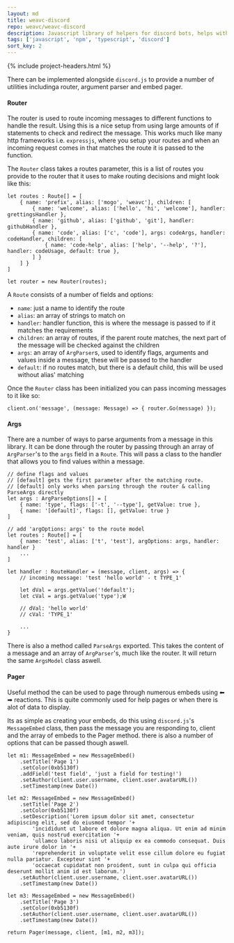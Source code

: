 ```yaml
---
layout: md
title: weavc-discord
repo: weavc/weavc-discord
description: Javascript library of helpers for discord bots, helps with routing messages to functions and paging embeds with reactions. Works inline with discord.js
tags: ['javascript', 'npm', 'typescript', 'discord']
sort_key: 2
---
```


{% include project-headers.html %}

There can be implemented alongside `discord.js` to provide a number of utilities includinga router, argument parser and embed pager. 

#### Router

The router is used to route incoming messages to different functions to handle the result. Using this is a nice setup from using large amounts of if statements to check and redirect the message. This works much like many http frameworks i.e. `expressjs`, where you setup your routes and when an incoming request comes in that matches the route it is passed to the function. 

The `Router` class takes a routes parameter, this is a list of routes you provide to the router that it uses to make routing decisions and might look like this:
```
let routes : Route[] = [
    { name: 'prefix', alias: ['mogo', 'weavc'], children: [
        { name: 'welcome', alias: ['hello', 'hi', 'welcome'], handler: grettingsHandler },
        { name: 'github', alias: ['github', 'git'], handler: githubHandler },
        { name: 'code', alias: ['c', 'code'], args: codeArgs, handler: codeHandler, children: [
            { name: 'code-help', alias: ['help', '--help', '?'], handler: codeUsage, default: true },
        ] }
    ] }
]

let router = new Router(routes);
```

A `Route` consists of a number of fields and options:
- `name`: just a name to identify the route
- `alias`: an array of strings to match on
- `handler`: handler function, this is where the message is passed to if it matches the requirements
- `children`: an array of routes, if the parent route matches, the next part of the message will be checked against the children
- `args`: an array of `ArgParser`s, used to identify flags, arguments and values inside a message, these will be passed to the handler
- `default`: if no routes match, but there is a default child, this will be used without alias' matching

Once the `Router` class has been initialized you can pass incoming messages to it like so:
```
client.on('message', (message: Message) => { router.Go(message) });
```

#### Args

There are a number of ways to parse arguments from a message in this library. It can be done through the router by passing through an array of `ArgParser`'s to the `args` field in a `Route`. This will pass a class to the handler that allows you to find values within a message.

```
// define flags and values
// [default] gets the first parameter after the matching route. 
// [default] only works when parsing through the router & calling ParseArgs directly
let args : ArgParseOptions[] = [
    { name: 'type', flags: ['-t', '--type'], getValue: true },
    { name: '[default]', flags: [], getValue: true }
]

// add 'argOptions: args' to the route model
let routes : Route[] = [
    { name: 'test', alias: ['t', 'test'], argOptions: args, handler: handler }
    ...
]

let handler : RouteHandler = (message, client, args) => {
    // incoming message: 'test 'hello world' - t TYPE_1'

    let dVal = args.getValue('!default');
    let cVal = args.getValue('type');W

    // dVal: 'hello world'
    // cVal: 'TYPE_1'

    ...
}
```

There is also a method called `ParseArgs` exported. This takes the content of a message and an array of `ArgParser`'s, much like the router. It will return the same `ArgsModel` class aswell.

#### Pager

Useful method the can be used to page through numerous embeds using ⬅ ➡ reactions. This is quite commonly used for help pages or when there is alot of data to display.

Its as simple as creating your embeds, do this using `discord.js`'s `MessageEmbed` class, then pass the message you are responding to, client and the array of embeds to the Pager method. there is also a number of options that can be passed though aswell.

```
let m1: MessageEmbed = new MessageEmbed()
    .setTitle('Page 1')
    .setColor(0xb5130f)
    .addField('test field', 'just a field for testing!')
    .setAuthor(client.user.username, client.user.avatarURL())
    .setTimestamp(new Date())

let m2: MessageEmbed = new MessageEmbed()
    .setTitle('Page 2')
    .setColor(0xb5130f)
    .setDescription('Lorem ipsum dolor sit amet, consectetur adipiscing elit, sed do eiusmod tempor '+
        'incididunt ut labore et dolore magna aliqua. Ut enim ad minim veniam, quis nostrud exercitation '+
        'ullamco laboris nisi ut aliquip ex ea commodo consequat. Duis aute irure dolor in '+
        'reprehenderit in voluptate velit esse cillum dolore eu fugiat nulla pariatur. Excepteur sint '+
        'occaecat cupidatat non proident, sunt in culpa qui officia deserunt mollit anim id est laborum.')
    .setAuthor(client.user.username, client.user.avatarURL())
    .setTimestamp(new Date())

let m3: MessageEmbed = new MessageEmbed()
    .setTitle('Page 3')
    .setColor(0xb5130f)
    .setAuthor(client.user.username, client.user.avatarURL())
    .setTimestamp(new Date())

return Pager(message, client, [m1, m2, m3]);
```